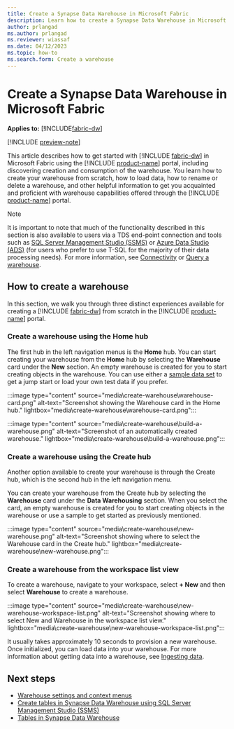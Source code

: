 ```yaml
---
title: Create a Synapse Data Warehouse in Microsoft Fabric
description: Learn how to create a Synapse Data Warehouse in Microsoft Fabric.
author: prlangad
ms.author: prlangad
ms.reviewer: wiassaf
ms.date: 04/12/2023
ms.topic: how-to
ms.search.form: Create a warehouse
---
```


# Create a Synapse Data Warehouse in Microsoft Fabric

**Applies to:** [!INCLUDE[fabric-dw](includes/applies-to-version/fabric-dw.md)]

[!INCLUDE [preview-note](../includes/preview-note.md)]

This article describes how to get started with [!INCLUDE [fabric-dw](includes/fabric-dw.md)] in Microsoft Fabric using the [!INCLUDE [product-name](../includes/product-name.md)] portal, including discovering creation and consumption of the warehouse. You learn how to create your warehouse from scratch, how to load data, how to rename or delete a warehouse, and other helpful information to get you acquainted and proficient with warehouse capabilities offered through the [!INCLUDE [product-name](../includes/product-name.md)] portal.

> [!NOTE]
> It is important to note that much of the functionality described in this section is also available to users via a TDS end-point connection and tools such as [SQL Server Management Studio (SSMS)](https://aka.ms/ssms) or [Azure Data Studio (ADS)](https://aka.ms/azuredatastudio) (for users who prefer to use T-SQL for the majority of their data processing needs). For more information, see [Connectivity](../placeholder.md) or [Query a warehouse](query-warehouse.md).

## How to create a warehouse

In this section, we walk you through three distinct experiences available for creating a [!INCLUDE [fabric-dw](includes/fabric-dw.md)] from scratch in the [!INCLUDE [product-name](../includes/product-name.md)] portal.

### Create a warehouse using the Home hub

The first hub in the left navigation menus is the **Home** hub. You can start creating your warehouse from the **Home** hub by selecting the **Warehouse** card under the **New** section. An empty warehouse is created for you to start creating objects in the warehouse. You can use either a [sample data set](/azure/open-datasets/dataset-catalog) to get a jump start or load your own test data if you prefer.

:::image type="content" source="media\create-warehouse\warehouse-card.png" alt-text="Screenshot showing the Warehouse card in the Home hub." lightbox="media\create-warehouse\warehouse-card.png":::

:::image type="content" source="media\create-warehouse\build-a-warehouse.png" alt-text="Screenshot of an automatically created warehouse." lightbox="media\create-warehouse\build-a-warehouse.png":::

### Create a warehouse using the Create hub

Another option available to create your warehouse is through the Create hub, which is the second hub in the left navigation menu.

You can create your warehouse from the Create hub by selecting the **Warehouse** card under the **Data Warehousing** section. When you select the card, an empty warehouse is created for you to start creating objects in the warehouse or use a sample to get started as previously mentioned.

:::image type="content" source="media\create-warehouse\new-warehouse.png" alt-text="Screenshot showing where to select the Warehouse card in the Create hub." lightbox="media\create-warehouse\new-warehouse.png":::

### Create a warehouse from the workspace list view

To create a warehouse, navigate to your workspace, select **+ New** and then select **Warehouse** to create a warehouse.

:::image type="content" source="media\create-warehouse\new-warehouse-workspace-list.png" alt-text="Screenshot showing where to select New and Warehouse in the workspace list view." lightbox="media\create-warehouse\new-warehouse-workspace-list.png":::

It usually takes approximately 10 seconds to provision a new warehouse. Once initialized, you can load data into your warehouse. For more information about getting data into a warehouse, see [Ingesting data](ingest-data.md).

## Next steps

- [Warehouse settings and context menus](settings-context-menus.md)
- [Create tables in Synapse Data Warehouse using SQL Server Management Studio (SSMS)](create-table.md)
- [Tables in Synapse Data Warehouse](tables.md)